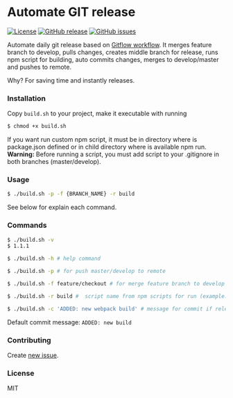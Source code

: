# Automate GIT release
[![License](https://img.shields.io/badge/license-MIT-brightgreen.svg)](https://opensource.org/licenses/MIT) [![GitHub release](https://img.shields.io/github/release/jkondela/automate-git-release.svg)]() [![GitHub issues](https://img.shields.io/github/issues/jkondela/automate-git-release.svg)](https://github.com/jkondela/automate-git-release/issues)

Automate daily git release based on [Gitflow workflow](http://nvie.com/posts/a-successful-git-branching-model/).
It merges feature branch to develop, pulls changes, creates middle branch for release, runs npm script for building, auto commits changes, merges to develop/master and pushes to remote.

Why? For saving time and instantly releases.

### Installation
Copy ``build.sh`` to your project, make it executable with running
```sh
$ chmod +x build.sh
```
If you want run custom npm script, it must be in directory where is package.json defined or in child directory where is available npm run.
**Warning:** Before running a script, you must add script to your .gitignore in both branches (master/develop).

### Usage
```sh
$ ./build.sh -p -f {BRANCH_NAME} -r build
```
See below for explain each command.


### Commands

```sh
$ ./build.sh -v
$ 1.1.1
```

```sh
$ ./build.sh -h # help command
```

```sh
$ ./build.sh -p # for push master/develop to remote
```

```sh
$ ./build.sh -f feature/checkout # for merge feature branch to develop
```

```sh
$ ./build.sh -r build #  script name from npm scripts for run (example: build = npm run build)
```

```sh
$ ./build.sh -c 'ADDED: new webpack build' # message for commit if release branch is active (runnable only with -r command)
```
Default commit message: ``ADDED: new build``

### Contributing
Create [new issue](https://github.com/jkondela/automate-git-release/issues/new).

### License
MIT


